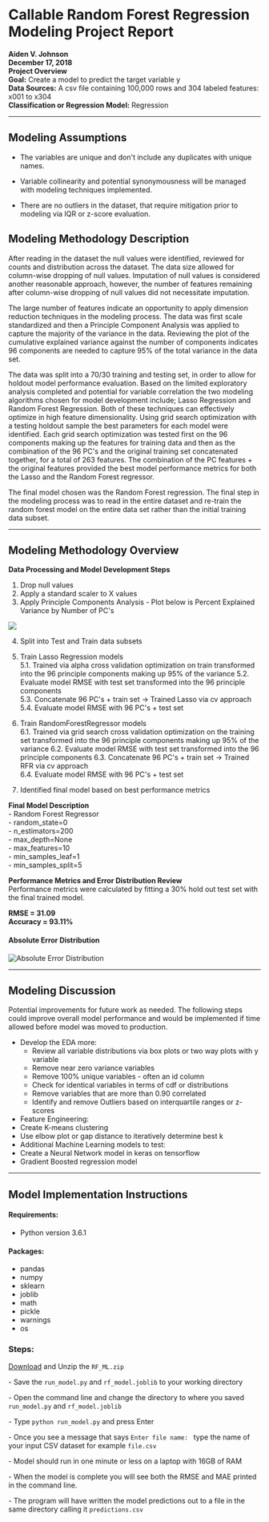 # Callable Random Forest Regression Modeling Project Report

**Aiden V. Johnson**   
**December 17, 2018**  
**Project Overview**  
**Goal:** Create a model to predict the target variable y  
**Data Sources:**
A csv file containing 100,000 rows and 304 labeled features: x001 to x304  
**Classification or Regression Model:** Regression    

---
## Modeling Assumptions
 * The variables are unique and don't include any duplicates with unique names.  

 * Variable collinearity and potential synonymousness will be managed with modeling techniques implemented.  
 * There are no outliers in the dataset, that require mitigation prior to modeling via IQR or z-score evaluation.  


## Modeling Methodology Description
After reading in the dataset the null values were identified, reviewed for counts and distribution across the dataset. The data size allowed for column-wise dropping of null values. Imputation of null values is considered another reasonable approach, however, the number of features remaining after column-wise dropping of null values did not necessitate imputation.  

The large number of features indicate an opportunity to apply dimension reduction techniques in the modeling process. The data was first scale standardized and then a Principle Component Analysis was applied to capture the majority of the variance in the data. Reviewing the plot of the cumulative explained variance against the number of components indicates 96 components are needed to capture 95% of the total variance in the data set.  

The data was split into a 70/30 training and testing set, in order to allow for holdout model performance evaluation.
Based on the limited exploratory analysis completed and potential for variable correlation the two modeling algorithms chosen for model development include; Lasso Regression and Random Forest Regression. Both of these techniques can effectively optimize in high feature dimensionality. Using grid search optimization with a testing holdout sample the best parameters for each model were identified. Each grid search optimization was tested first on the 96 components making up the features for training data and then as the combination of the 96 PC's and the original training set concatenated together, for a total of 263 features. The combination of the PC features + the original features provided the best model performance metrics for both the Lasso and the Random Forest regressor.

The final model chosen was the Random Forest regression. The final step in the modeling process was to read in the entire dataset and re-train the random forest model on the entire data set rather than the initial training data subset.

---

## Modeling Methodology Overview

 **Data Processing and Model Development Steps**
 1. Drop null values
 2. Apply a standard scaler to X values
 1. Apply Principle Components Analysis  - Plot below is Percent Explained Variance by Number of PC's

 ![](assets/markdown-img-paste-20181217170330211.png)

 4. Split into Test and Train data subsets
 5. Train Lasso Regression models  
 5.1. Trained via alpha cross validation optimization on train transformed into the 96 principle components making up 95% of the variance
 5.2.  Evaluate model RMSE with test set transformed into the 96 principle components    
 5.3.  Concatenate 96 PC's + train set -> Trained Lasso via cv approach  
 5.4.  Evaluate model RMSE with 96 PC's + test set    

 6. Train RandomForestRegressor models  
 6.1. Trained via grid search cross validation optimization on the training set transformed into the 96 principle components making up 95% of the variance
 6.2.  Evaluate model RMSE with test set transformed into the 96 principle components
 6.3.  Concatenate 96 PC's + train set -> Trained RFR via cv approach  
 6.4.  Evaluate model RMSE with 96 PC's + test set  

7. Identified final model based on best performance metrics  

**Final Model Description**  
\- Random Forest Regressor  
\- random_state=0  
\- n_estimators=200  
\- max_depth=None  
\- max_features=10  
\- min_samples_leaf=1   
\- min_samples_split=5  

 **Performance Metrics and Error Distribution Review**  
 Performance metrics were calculated by fitting a 30% hold out test set with the final trained model.  

 **RMSE = 31.09**  
 **Accuracy = 93.11%**  



#### Absolute Error Distribution
![Absolute Error Distribution](assets/markdown-img-paste-20181217170719228.png)

---

## Modeling Discussion
Potential improvements for future work as needed. The following steps could improve overall model performance and would be implemented if time allowed before model was moved to production.  
* Develop the EDA more:
  * Review all variable distributions via box plots or two way plots with y variable
  * Remove near zero variance variables
  * Remove 100% unique variables - often an id column
  * Check for identical variables in terms of cdf or distributions
  * Remove variables that are more than 0.90 correlated
  * Identify and remove Outliers based on interquartile ranges or z-scores
* Feature Engineering:  
 * Create K-means clustering
 * Use elbow plot or gap distance to iteratively determine best k
* Additional Machine Learning models to test:
 * Create a Neural Network model in keras on tensorflow
 * Gradient Boosted regression model

---
## Model Implementation Instructions
#### Requirements:
 * Python version 3.6.1  

#### Packages:
 * pandas
 * numpy
 * sklearn
 * joblib
 * math
 * pickle
 * warnings
 * os
 ### Steps:
 [Download](https://www.dropbox.com/s/edjdce9c2mj4d7z/RF_ML.zip?dl=0) and Unzip the `RF_ML.zip`  

  \- Save the `run_model.py`  and `rf_model.joblib` to your working directory  

  \- Open the command line and change the directory to where you saved `run_model.py`  and `rf_model.joblib`  

  \- Type `python run_model.py` and press Enter

  \- Once you see a message that says `Enter file name: ` type the name of your input CSV dataset for example `file.csv`  

  \- Model should run in one minute or less on a laptop with 16GB of RAM

  \- When the model is complete you will see both the RMSE and MAE printed in the command line.  

  \- The program will have written the model predictions out to a file in the same directory calling it `predictions.csv`

